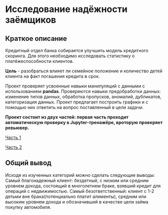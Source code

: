 # Исследование надёжности заёмщиков

## Краткое описание
Кредитный отдел банка собирается улучшить модель кредитного скоринга.
Для этого необходимо исследовать статистику о платёжеспособности клиентов.

**Цель** - разобраться влияет ли семейное положение и количество детей 
клиента на факт погашения кредита в срок. 

Проект проверяет усвоенные навыки манипуляций с данными с использованием **pandas**.
Проверяются навыки предобработки данных: изменение типов данных, обработка пропусков, аномалий, дубликатов,
категоризация данных. Проект предлагает построить графики и с помощью них ответить на вопрос
поставленный в цели задачи.

**Проект состоит из двух частей: первая часть проходит автоматическую проверку 
в Jupyter-тренажёре, вроторую проверяет ревьювер.**

[Часть 1](/project_2_1.ipynb)

[Часть 2](/project_2_2.ipynb)

## Общий вывод

Исходя из изученных категорий можно сделать следующие выводы: Самый благонадежный клиент: бездетный, с низким или средним уровнем дохода, состоящий в многолетнем браке, взявший кредит для операций с недвижимостью. Самый безответственный: клиент с 1-2 детьми вне брака(потенциально платит алименты), средним или высоким уровнем дохода и обозначивший в качестве цели займа покупку автомобиля.

